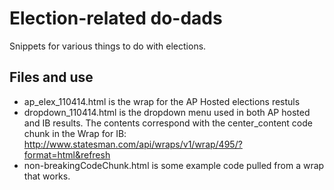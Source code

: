 Election-related do-dads
========================

Snippets for various things to do with elections.

## Files and use
  * ap_elex_110414.html is the wrap for the AP Hosted elections restuls
  * dropdown_110414.html is the dropdown menu used in both AP hosted and IB results. The contents correspond with the center_content code chunk in the Wrap for IB: http://www.statesman.com/api/wraps/v1/wrap/495/?format=html&refresh
  * non-breakingCodeChunk.html is some example code pulled from a wrap that works.
